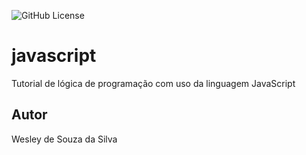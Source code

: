 ![GitHub License](https://img.shields.io/github/license/WesleySouzaSilva97/javascript?style=flat-square)

# javascript
Tutorial de lógica de programação com uso da linguagem JavaScript

## Autor
Wesley de Souza da Silva
